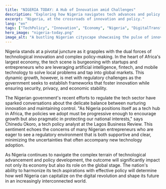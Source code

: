 ```yaml
---
title: "NIGERIA TODAY: A Hub of Innovation amid Challenges"
description: "Exploring how Nigeria navigates tech advances and policy hurdles."
excerpt: "Nigeria, at the crossroads of innovation and policy."
lang: "en"
tags: ["TechPolicy", "Innovation", "Economy", "Nigeria", "DigitalTransformation"]
hero_image: "nigeria-today.png"
image_alt: "A bustling Nigerian cityscape showcasing the pulse of innovation."
---
```


Nigeria stands at a pivotal juncture as it grapples with the dual forces of technological innovation and complex policy-making. In the heart of Africa's largest economy, the tech scene is burgeoning with startups and entrepreneurs who are leveraging artificial intelligence, fintech, and mobile technology to solve local problems and tap into global markets. This dynamic growth, however, is met with regulatory challenges as the government seeks to establish frameworks that foster innovation while ensuring security, privacy, and economic stability.

The Nigerian government's recent efforts to regulate the tech sector have sparked conversations about the delicate balance between nurturing innovation and maintaining control. "As Nigeria positions itself as a tech hub in Africa, the policies we adopt must be progressive enough to encourage growth but also pragmatic in protecting our national interests," says Chinedu Okoro, a tech policy analyst at the Lagos Business Review. This sentiment echoes the concerns of many Nigerian entrepreneurs who are eager to see a regulatory environment that is both supportive and clear, minimizing the uncertainties that often accompany new technology adoption.

As Nigeria continues to navigate the complex terrain of technological advancement and policy development, the outcome will significantly impact not only its economy but also its role on the global stage. The nation's ability to harmonize its tech aspirations with effective policy will determine how well Nigeria can capitalize on the digital revolution and shape its future in an increasingly interconnected world.